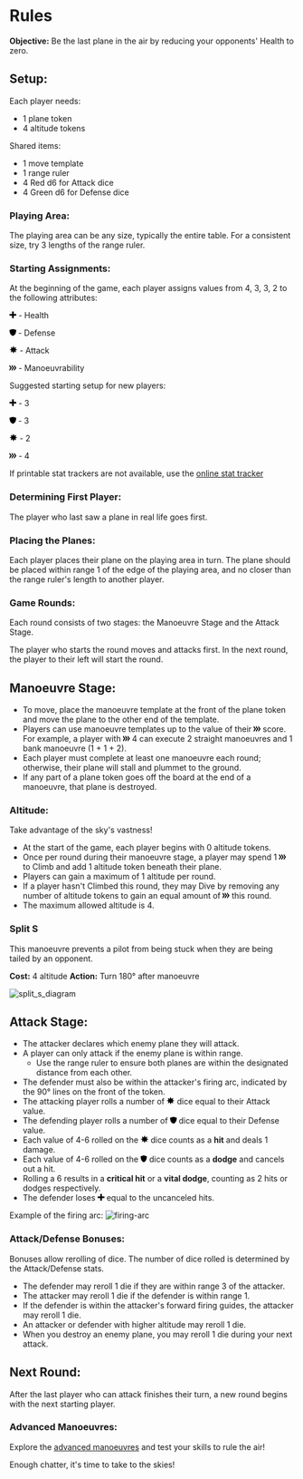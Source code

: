 # Rules

**Objective:** Be the last plane in the air by reducing your opponents' Health to zero.

## Setup:

Each player needs:

- 1 plane token
- 4 altitude tokens

Shared items:

- 1 move template
- 1 range ruler
- 4 Red d6 for Attack dice
- 4 Green d6 for Defense dice

### Playing Area:

The playing area can be any size, typically the entire table. For a consistent size, try 3 lengths of the range ruler.

### Starting Assignments:

At the beginning of the game, each player assigns values from 4, 3, 3, 2 to the following attributes:

<img src="../3DPrinting//OpenSCAD//icons//health.svg" width="12" style="display:inline-block"/> - Health

<img src="../3DPrinting//OpenSCAD//icons//defense.svg" width="11.5" style="display:inline-block"/> - Defense

<img src="../3DPrinting//OpenSCAD//icons//attack.svg" width="14" style="display:inline-block"/> - Attack

<img src="../3DPrinting//OpenSCAD//icons//speed.svg" width="12" style="display:inline-block"/> - Manoeuvrability

Suggested starting setup for new players:

<img src="../3DPrinting//OpenSCAD//icons//health.svg" width="12" style="display:inline-block"/> - 3

<img src="../3DPrinting//OpenSCAD//icons//defense.svg" width="11.5" style="display:inline-block"/> - 3

<img src="../3DPrinting//OpenSCAD//icons//attack.svg" width="14" style="display:inline-block"/> - 2

<img src="../3DPrinting//OpenSCAD//icons//speed.svg" width="12" style="display:inline-block"/> - 4

If printable stat trackers are not available, use the <a href="https://planes.wollivan.dev/" target="_blank">online stat tracker</a>

### Determining First Player:

The player who last saw a plane in real life goes first.

### Placing the Planes:

Each player places their plane on the playing area in turn. The plane should be placed within range 1 of the edge of the playing area, and no closer than the range ruler's length to another player.

### Game Rounds:

Each round consists of two stages: the Manoeuvre Stage and the Attack Stage.

The player who starts the round moves and attacks first. In the next round, the player to their left will start the round.

## Manoeuvre Stage:

- To move, place the manoeuvre template at the front of the plane token and move the plane to the other end of the template.
- Players can use manoeuvre templates up to the value of their <img src="../3DPrinting//OpenSCAD//icons//speed.svg" width="12" style="display:inline-block"/> score. For example, a player with <img src="../3DPrinting//OpenSCAD//icons//speed.svg" width="12" style="display:inline-block"/> 4 can execute 2 straight manoeuvres and 1 bank manoeuvre (1 + 1 + 2).
- Each player must complete at least one manoeuvre each round; otherwise, their plane will stall and plummet to the ground.
- If any part of a plane token goes off the board at the end of a manoeuvre, that plane is destroyed.

### Altitude:

Take advantage of the sky's vastness!

- At the start of the game, each player begins with 0 altitude tokens.
- Once per round during their manoeuvre stage, a player may spend 1 <img src="../3DPrinting//OpenSCAD//icons//speed.svg" width="12" style="display:inline-block"/> to Climb and add 1 altitude token beneath their plane.
- Players can gain a maximum of 1 altitude per round.
- If a player hasn't Climbed this round, they may Dive by removing any number of altitude tokens to gain an equal amount of <img src="../3DPrinting//OpenSCAD//icons//speed.svg" width="12" style="display:inline-block"/> this round.
- The maximum allowed altitude is 4.

### Split S

This manoeuvre prevents a pilot from being stuck when they are being tailed by an opponent.

**Cost:** 4 altitude
**Action:** Turn 180° after manoeuvre

![split_s_diagram](https://raw.githubusercontent.com/Wollivan/SquadronLeader/main/Rules/ManoeuvreDiagrams/split_s.png)

## Attack Stage:

- The attacker declares which enemy plane they will attack.
- A player can only attack if the enemy plane is within range.
  - Use the range ruler to ensure both planes are within the designated distance from each other.
- The defender must also be within the attacker's firing arc, indicated by the 90° lines on the front of the token.
- The attacking player rolls a number of <img src="../3DPrinting//OpenSCAD//icons//attack.svg" width="14" style="display:inline-block"/> dice equal to their Attack value.
- The defending player rolls a number of <img src="../3DPrinting//OpenSCAD//icons//defense.svg" width="11.5" style="display:inline-block"/> dice equal to their Defense value.
- Each value of 4-6 rolled on the <img src="../3DPrinting//OpenSCAD//icons//attack.svg" width="14" style="display:inline-block"/> dice counts as a **hit** and deals 1 damage.
- Each value of 4-6 rolled on the <img src="../3DPrinting//OpenSCAD//icons//defense.svg" width="11.5" style="display:inline-block"/> dice counts as a **dodge** and cancels out a hit.
- Rolling a 6 results in a **critical hit** or a **vital dodge**, counting as 2 hits or dodges respectively.
- The defender loses <img src="../3DPrinting//OpenSCAD//icons//health.svg" width="12" style="display:inline-block"/> equal to the uncanceled hits.

Example of the firing arc:
![firing-arc](https://user-images.githubusercontent.com/91621088/167209670-d14cfa27-6109-4bee-8a9e-e8c88d571aa2.jpg)

### Attack/Defense Bonuses:

Bonuses allow rerolling of dice. The number of dice rolled is determined by the Attack/Defense stats.

- The defender may reroll 1 die if they are within range 3 of the attacker.
- The attacker may reroll 1 die if the defender is within range 1.
- If the defender is within the attacker's forward firing guides, the attacker may reroll 1 die.
- An attacker or defender with higher altitude may reroll 1 die.
- When you destroy an enemy plane, you may reroll 1 die during your next attack.

## Next Round:

After the last player who can attack finishes their turn, a new round begins with the next starting player.

### Advanced Manoeuvres:

Explore the [advanced manoeuvres](https://squadronleader.wollivan.dev/rules/advanced-manoeuvres) and test your skills to rule the air!

Enough chatter, it's time to take to the skies!
